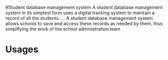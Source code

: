 #Student database management system
A student database management system in its simplest form uses a digital tracking system to maintain a record of all the students. ... A student database management system allows schools to save and access these records as needed by them, thus simplifying the work of the school administration team

# Usages
 